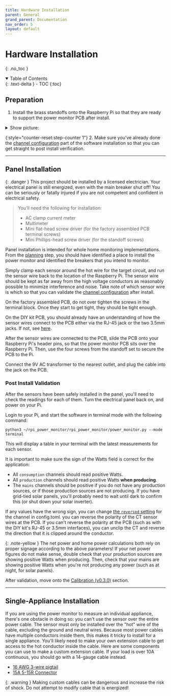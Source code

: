```yaml
---
title: Hardware Installation
parent: General
grand_parent: Documentation
nav_order: 5
layout: default
---
```


# Hardware Installation
{: .no_toc }

<details open markdown="block">
<summary>Table of Contents</summary>
{: .text-delta }
- TOC
{:toc}
</details>


## Preparation

1. Install the brass standoffs onto the Raspberry Pi so that they are ready to support the power monitor PCB after install.

<details markdown="block">
<summary>Show picture:</summary>

![Pi4 with standoffs installed]({{site.baseurl}}/images/pi4_with_standoffs.jpg)

</details>

{:style="counter-reset:step-counter 1"}
2. Make sure you've already done the [channel configuration]({{site.baseurl}}/docs/{{site.latest-version}}/configuration#setting-current-transformer-ct-sensor-details}}) part of the software installation so that you can get straight to post install verification.

---

## Panel Installation

{: .danger }
This project should be installed by a licensed electrician. Your electrical panel is still energized, even with the main breaker shut off! You can be seriously or fatally injured if you are not competent and confident in electrical safety.

>You'll need the following for installation:
>
> * AC clamp current meter
> * Multimeter
> * Mini flat-head screw driver (for the factory assembled PCB terminal screws)
> * Mini Phillips-head screw driver (for the standoff screws)

Panel installation is intended for whole home monitoring implementations. From the [planning]({{site.baseurl}}/docs/general/create-your-plan#planning) step, you should have identified a place to install the power monitor and identified the breakers that you intend to monitor.

Simply clamp each sensor around the hot wire for the target circuit, and run the sensor wire back to the location of the Raspberry Pi.  The sensor wire should be kept as far away from the high voltage conductors as reasonably possible to minimize interference and noise.  Take note of which sensor wire is which so that you can validate the [channel configuration]({{site.baseurl}}/docs/{{site.latest-version}}/configuration#setting-current-transformer-ct-sensor-details) after install.

On the factory assembled PCB, do not over tighten the screws in the terminal block.  Once they start to get tight, they should be tight enough.

On the DIY kit PCB, you should already have an understanding of how the sensor wires connect to the PCB either via the RJ-45 jack or the two 3.5mm jacks. If not, see [here](https://github.com/David00/rpi-power-monitor/wiki/Hardware-Assembly#assembling-the-current-transformer-cat5e-cable).

After the sensor wires are connected to the PCB, slide the PCB onto your Raspberry Pi's header pins, so that the power monitor PCB sits over the Raspberry Pi.  Then, use the four screws from the standoff set to secure the PCB to the Pi.

Connect the 9V AC transformer to the nearest outlet, and plug the cable into the jack on the PCB.

### Post Install Validation

After the sensors have been safely installed in the panel, you'll need to check the readings for each of them.  Turn the electrical panel back on, and power on your Pi.

Login to your Pi, and start the software in terminal mode with the following command:

    python3 ~/rpi_power_monitor/rpi_power_monitor/power_monitor.py --mode terminal

This will display a table in your terminal with the latest measurements for each sensor. 

It is important to make sure the sign of the Watts field is correct for the application:

* All `consumption` channels should read positive Watts.
* All `production` channels should read positive Watts **when producing**.
* The `mains` channels should be positive if you do not have any production sources, or if those production sources are not producing. If you have grid-tied solar panels, you'll probably need to wait until dark to confirm this (or shut down your solar inverter).

If any values have the wrong sign, you can change [the `reversed` setting]({{site.baseurl}}/docs/{{site.latest-version}}/configuration#reversed) for the channel in config.toml. you can reverse the polarity of the CT sensor wires at the PCB.  If you can't reverse the polarity at the PCB (such as with the DIY kit's RJ-45 or 3.5mm interfaces), you can unclip the CT and reverse the direction that it is clipped around the conductor.

{: .note-yellow }
The net power and home power calculations both rely on proper signage according to the above parameters!  If your net power figures do not make sense, double check that your production sources are showing positive Watts when producing.  Then, check that your mains are showing positive Watts when you're not producing any power (such as at night, for solar panels).

After validation, move onto the [Calibration (v0.3.0)]({{site.baseurl}}/docs/{{site.latest-version}}/calibration) section.

---

## Single-Appliance Installation

If you are using the power monitor to measure an individual appliance, there's one obstacle in doing so: you can't use the sensor over the entire power cable.  The sensor must only be installed over the "hot" wire of the cable, excluding the ground and neutral wires.  Because most power cables have multiple conductors inside them, this makes it tricky to install for a single appliance. You'll likely need to make your own extension cable to get access to the hot conductor inside the cable. Here are some components you can use to make a custom extension cable. If your load is over 10A continuous, you should go with a 14-gauge cable instead.

* [16 AWG 3-wire pigtail](https://www.amazon.com/gp/product/B07BQCMPF2)
* [15A 5-15R Connector](https://www.amazon.com/gp/product/B08MBQFVQB)

{: .warning }
Making custom cables can be dangerous and increase the risk of shock. Do not attempt to modify cable that is energized!
